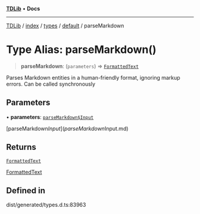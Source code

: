 [**TDLib**](../../../../../../README.md) • **Docs**

***

[TDLib](../../../../../../modules.md) / [index](../../../../../README.md) / [types](../../../README.md) / [default](../README.md) / parseMarkdown

# Type Alias: parseMarkdown()

> **parseMarkdown**: (`parameters`) => [`FormattedText`](FormattedText-1.md)

Parses Markdown entities in a human-friendly format, ignoring markup errors. Can be called synchronously

## Parameters

• **parameters**: [`parseMarkdown$Input`](parseMarkdown$Input.md)

[parseMarkdown$Input](parseMarkdown$Input.md)

## Returns

[`FormattedText`](FormattedText-1.md)

[FormattedText](FormattedText-1.md)

## Defined in

dist/generated/types.d.ts:83963
